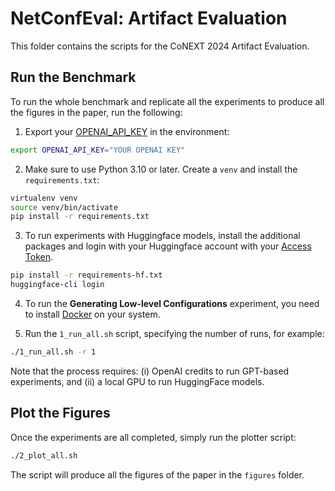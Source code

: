 # NetConfEval: Artifact Evaluation

This folder contains the scripts for the CoNEXT 2024 Artifact Evaluation.

## Run the Benchmark

To run the whole benchmark and replicate all the experiments to produce all the figures in the paper, run the following:

1. Export your [OPENAI_API_KEY](https://platform.openai.com/api-keys) in the environment:
```bash
export OPENAI_API_KEY="YOUR OPENAI KEY"
```

2. Make sure to use Python 3.10 or later. Create a `venv` and install the `requirements.txt`:
``` bash
virtualenv venv 
source venv/bin/activate
pip install -r requirements.txt
```

3. To run experiments with Huggingface models, install the additional packages and login with your Huggingface account with your [Access Token](https://huggingface.co/settings/tokens).
```bash
pip install -r requirements-hf.txt
huggingface-cli login
```

4. To run the **Generating Low-level Configurations** experiment, you need to install [Docker](https://docs.docker.com/engine/install/) on your system.

5. Run the `1_run_all.sh` script, specifying the number of runs, for example:
```bash
./1_run_all.sh -r 1
```

Note that the process requires: (i) OpenAI credits to run GPT-based experiments, and (ii) a local GPU to run HuggingFace models.

## Plot the Figures

Once the experiments are all completed, simply run the plotter script:
```bash
./2_plot_all.sh
```

The script will produce all the figures of the paper in the `figures` folder.